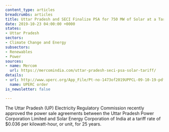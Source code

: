 ```yaml
---
content_type: articles
breadcrumbs: articles
title: Uttar Pradesh and SECI Finalize PSA for 750 MW of Solar at a Tariff of ₹2.55/kWh
date: 2019-10-23 04:00:00 +0000
states:
- Uttar Pradesh
sectors:
- Climate Change and Energy
subsectors:
- Renewables
- Power
sources:
- name: Mercom
  url: https://mercomindia.com/uttar-pradesh-seci-psa-solar-tariff/
details:
- url: http://www.uperc.org/App_File/Pt-no-1473of2019UPPCL-09-10-19-pdf10102019114147AM.pdf
  name: UPERC order
is_newsletter: false

---
```

The Uttar Pradesh (UP) Electricity Regulatory Commission recently approved the power sale agreements between the Uttar Pradesh Power Corporation Limited and Solar Energy Corporation of India at a tariff rate of $0.036 per kilowatt-hour, or unit, for 25 years.
